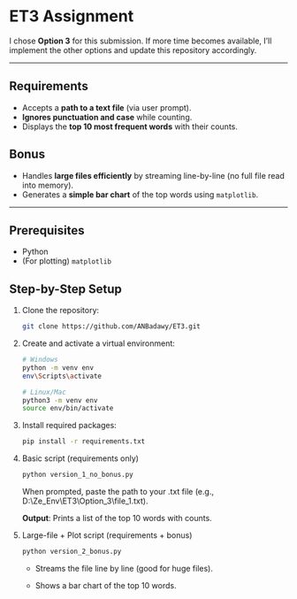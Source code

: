 # ET3 Assignment

I chose **Option 3** for this submission. If more time becomes available, I’ll implement the other options and update this repository accordingly.

---

## Requirements

- Accepts a **path to a text file** (via user prompt).
- **Ignores punctuation and case** while counting.
- Displays the **top 10 most frequent words** with their counts.

## Bonus

- Handles **large files efficiently** by streaming line-by-line (no full file read into memory).
- Generates a **simple bar chart** of the top words using `matplotlib`.

---

## Prerequisites

- Python
- (For plotting) `matplotlib`


## Step-by-Step Setup

1. Clone the repository:
    ```bash
    git clone https://github.com/ANBadawy/ET3.git
    ```
2. Create and activate a virtual environment:
    ```bash
    # Windows
    python -m venv env
    env\Scripts\activate

    # Linux/Mac
    python3 -m venv env
    source env/bin/activate
    ```
3. Install required packages:
    ```bash
    pip install -r requirements.txt
    ```

4. Basic script (requirements only)
    ```bash
    python version_1_no_bonus.py
    ```

    When prompted, paste the path to your .txt file (e.g., D:\Ze_Env\ET3\Option_3\file_1.txt).

    **Output**: Prints a list of the top 10 words with counts.


5. Large-file + Plot script (requirements + bonus)
    ```bash
    python version_2_bonus.py
    ```

    - Streams the file line by line (good for huge files).

    - Shows a bar chart of the top 10 words.